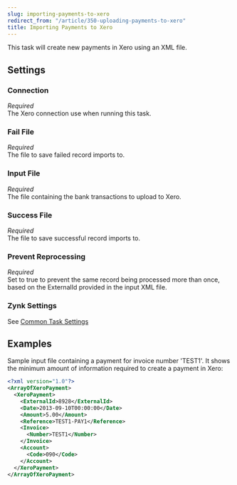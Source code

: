 ```yaml
---
slug: importing-payments-to-xero
redirect_from: "/article/350-uploading-payments-to-xero"
title: Importing Payments to Xero
---
```


This task will create new payments in Xero using an XML file.

## Settings

### Connection 
_Required_  
The Xero connection use when running this task.

### Fail File
_Required_  
The file to save failed record imports to.

### Input File
_Required_  
The file containing the bank transactions to upload to Xero.

### Success File
_Required_  
The file to save successful record imports to.

### Prevent Reprocessing
_Required_  
Set to true to prevent the same record being processed more than once, based on the ExternalId provided in the input XML file.

### Zynk Settings
See [Common Task Settings](common-task-settings)

## Examples

Sample input file containing a payment for invoice number 'TEST1'. It shows the minimum amount of information required to create a payment in Xero:

```xml
<?xml version="1.0"?>
<ArrayOfXeroPayment>
  <XeroPayment>
    <ExternalId>8928</ExternalId>
    <Date>2013-09-10T00:00:00</Date>
    <Amount>5.00</Amount>
    <Reference>TEST1-PAY1</Reference>
    <Invoice>
      <Number>TEST1</Number>
    </Invoice>
    <Account>
      <Code>090</Code>
    </Account>
  </XeroPayment>
</ArrayOfXeroPayment>
```